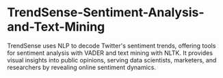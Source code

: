 # TrendSense-Sentiment-Analysis-and-Text-Mining
 TrendSense uses NLP to decode Twitter's sentiment trends, offering tools for sentiment analysis with VADER and text mining with NLTK. It provides visual insights into public opinions, serving data scientists, marketers, and researchers by revealing online sentiment dynamics.

